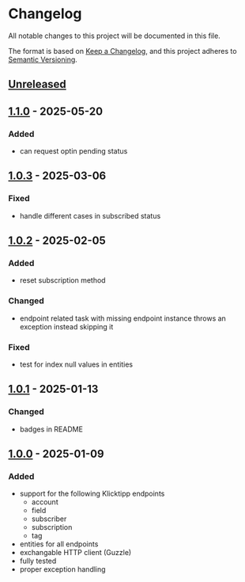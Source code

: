 # Changelog
All notable changes to this project will be documented in this file.

The format is based on [Keep a Changelog](https://keepachangelog.com/en/1.0.0/),
and this project adheres to [Semantic Versioning](https://semver.org/spec/v2.0.0.html).

## [Unreleased](https://git.d3data.de/D3Public/klicktipp-php-client/compare/1.1.0...rel_1.x)

## [1.1.0](https://git.d3data.de/D3Public/klicktipp-php-client/compare/1.0.3...1.1.0) - 2025-05-20
### Added
- can request optin pending status

## [1.0.3](https://git.d3data.de/D3Public/klicktipp-php-client/compare/1.0.2...1.0.3) - 2025-03-06
### Fixed
- handle different cases in subscribed status

## [1.0.2](https://git.d3data.de/D3Public/klicktipp-php-client/compare/1.0.1...1.0.2) - 2025-02-05
### Added
- reset subscription method

### Changed
- endpoint related task with missing endpoint instance throws an exception instead skipping it

### Fixed
- test for index null values in entities

## [1.0.1](https://git.d3data.de/D3Public/klicktipp-php-client/compare/1.0.0...1.0.1) - 2025-01-13
### Changed
- badges in README

## [1.0.0](https://git.d3data.de/D3Public/klicktipp-php-client/releases/tag/1.0.0) - 2025-01-09
### Added
- support for the following Klicktipp endpoints
  - account
  - field
  - subscriber
  - subscription
  - tag
- entities for all endpoints
- exchangable HTTP client (Guzzle)
- fully tested
- proper exception handling